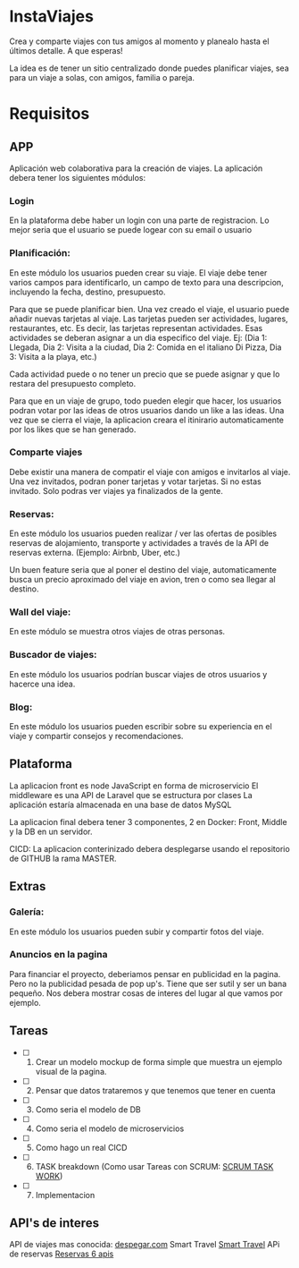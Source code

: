 # InstaViajes
Crea y comparte viajes con tus amigos al momento y planealo hasta el últimos detalle. A que esperas! 

La idea es de tener un sitio centralizado donde puedes planificar viajes, sea para un viaje a solas, con amigos, familia o pareja. 

# Requisitos

## APP
Aplicación web colaborativa para la creación de viajes. La aplicación debera tener los siguientes módulos:

### Login 
En la plataforma debe haber un login con una parte de registracion. Lo mejor seria que el usuario se puede logear con su email o usuario

### Planificación: 
En este módulo los usuarios pueden crear su viaje. El viaje debe tener varios campos para identificarlo, un campo de texto para una descripcion, incluyendo la fecha, destino, presupuesto.

Para que se puede planificar bien. Una vez creado el viaje, el usuario puede añadir nuevas tarjetas al viaje. Las tarjetas pueden ser actividades, lugares, restaurantes, etc. Es decir, las tarjetas representan actividades. Esas actividades se deberan asignar a un dia especifico del viaje. 
Ej: (Dia 1: Llegada, Dia 2: Visita a la ciudad, Dia 2: Comida en el italiano Di Pizza, Dia 3: Visita a la playa, etc.) 

Cada actividad puede o no tener un precio que se puede asignar y que lo restara del presupuesto completo.

Para que en un viaje de grupo, todo pueden elegir que hacer, los usuarios podran votar por las ideas de otros usuarios dando un like a las ideas. Una vez que se cierra el viaje, la aplicacion creara el itinirario automaticamente por los likes que se han generado.

### Comparte viajes
Debe existir una manera de compatir el viaje con amigos e invitarlos al viaje. Una vez invitados, podran poner tarjetas y votar tarjetas. Si no estas invitado. Solo podras ver viajes ya finalizados de la gente.

### Reservas: 
En este módulo los usuarios pueden realizar / ver las ofertas de posibles reservas de alojamiento, transporte y actividades a través de la API de reservas externa. (Ejemplo: Airbnb, Uber, etc.) 

Un buen feature seria que al poner el destino del viaje, automaticamente busca un precio aproximado del viaje en avion, tren o como sea llegar al destino.

### Wall del viaje: 
En este módulo se muestra otros viajes de otras personas.

### Buscador de viajes: 
En este módulo los usuarios podrían buscar viajes de otros usuarios y hacerce una idea.

### Blog: 
En este módulo los usuarios pueden escribir sobre su experiencia en el viaje y compartir consejos y recomendaciones.


## Plataforma

La aplicacion front es node JavaScript en forma de microservicio
El middleware es una API de Laravel que se estructura por clases
La aplicación estaría almacenada en una base de datos MySQL

La aplicacion final debera tener 3 componentes, 2 en Docker: Front, Middle y la DB en un servidor.

CICD: La aplicacion conterinizado debera desplegarse usando el repositorio de GITHUB la rama MASTER. 


## Extras

### Galería: 
En este módulo los usuarios pueden subir y compartir fotos del viaje.

### Anuncios en la pagina
Para financiar el proyecto, deberiamos pensar en publicidad en la pagina. Pero no la publicidad pesada de pop up's. Tiene que ser sutil y ser un bana pequeño. Nos debera mostrar cosas de interes del lugar al que vamos por ejemplo. 


## Tareas

 - [ ] 1. Crear un modelo mockup de forma simple que muestra un ejemplo
       visual de la pagina. 
 - [ ] 2. Pensar que datos trataremos y que tenemos que tener en cuenta
 - [ ] 3. Como seria el modelo de DB
 - [ ] 4. Como seria el modelo de microservicios
 - [ ] 5. Como hago un real CICD
 - [ ] 6. TASK breakdown (Como usar Tareas con SCRUM: [SCRUM TASK WORK](https://manifesto.co.uk/agile-concepts-scrum-task-board/))
 - [ ] 7. Implementacion

## API's de interes

API de viajes mas conocida: [despegar.com](https://dev.despegar.com/)
Smart Travel [Smart Travel](https://www.smartvel.com/es/api-de-recomendacion-turistica/)
APi de reservas [Reservas 6 apis](https://www.instintoprogramador.com.mx/2020/12/las-6-api-de-viajes-y-reservas-mas.html)
